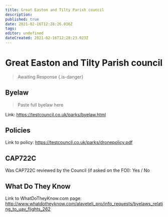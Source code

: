 ```yaml
---
title: Great Easton and Tilty Parish council
description: 
published: true
date: 2021-02-16T12:28:26.036Z
tags: 
editor: undefined
dateCreated: 2021-02-16T12:28:23.023Z
---
```


# Great Easton and Tilty Parish council
>  Awaiting Response
> {.is-danger}

## Byelaw
> Paste full byelaw here

Link:
https://testcouncil.co.uk/parks/byelaw.html

## Policies
Link to policy:
https://testcouncil.co.uk/parks/dronepolicy.pdf

## CAP722C

Was CAP722C reviewed by the Council (if asked on the FOI): Yes / No

## What Do They Know

Link to WhatDoTheyKnow.com page:
http://www.whatdotheyknow.com/alaveteli_pro/info_requests/byelaws_relating_to_uav_flights_262

